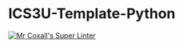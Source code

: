 # ICS3U-Template-Python

[![Mr Coxall's Super Linter](https://github.com/maliksalem1/ICS3U-Unit5-01-Python/workflows/Mr%20Coxall's%20Super%20Linter/badge.svg)](https://github.com/maliksalem1/ICS3U-Unit5-01-Python/actions/)
